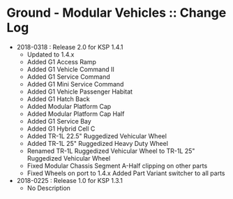 # Ground - Modular Vehicles :: Change Log

* 2018-0318 : Release 2.0 for KSP 1.4.1
	- Updated to 1.4.x
	- Added G1 Access Ramp
	- Added G1 Vehicle Command II
	- Added G1 Service Command
	- Added G1 Mini Service Command
	- Added G1 Vehicle Passenger Habitat
	- Added G1 Hatch Back
	- Added Modular Platform Cap
	- Added Modular Platform Cap Half
	- Added G1 Service Bay
	- Added G1 Hybrid Cell C
	- Added TR-1L 22.5" Ruggedized Vehicular Wheel
	- Added TR-1L 25" Ruggedized Heavy Duty Wheel
	- Renamed TR-1L Ruggedized Vehicular Wheel to  TR-1L 25" Ruggedized Vehicular Wheel
	- Fixed Modular Chassis Segment A-Half clipping on other parts
	- Fixed Wheels on port to 1.4.x
Added Part Variant switcher to all parts
* 2018-0225 : Release 1.0 for KSP 1.3.1
	- No Description
